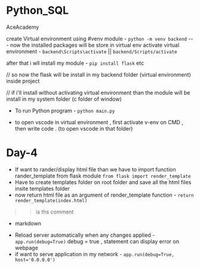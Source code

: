 # Python_SQL
AceAcademy

create Virtual environment using #venv module - `python -m venv backend`
 --- now the installed packages will be store in virtual env
activate virtual environment  - `backend\Scripts\activate` || `backend/Scripts/activate`

after that i wll install my module - `pip install flask` etc

// so now the flask will be install in my backend folder (virtual environment) inside project

// if i'll install without activating virtual environment than the module will be install in my system folder (c folder of window)

* To run Python program - `python main.py`

* to open vscode in virtual environment , first activate v-env on CMD , then write code . (to open vscode in that folder)

# Day-4
 * If want to rander/display html file than we have to import function rander_template from flask module `from flask import render_template`
 * Have to create templates folder on root folder and save all the html files insite templates folder
 * now return html file as an argument of render_template function - `return render_template(index.html)`

 >> is ths comment
 - markdown

 * Reload server automatically when any changes applied - `app.run(debug=True)`
   debug = true , statement can display error on webpage
 * if want to serve application in my network - `app.run(debug=True, host='0.0.0.0')`

 